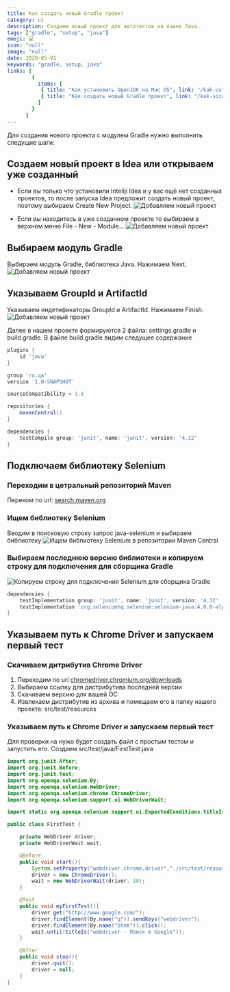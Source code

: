 ```yaml
---
title: Как создать новый Gradle проект
category: ui
description: Создаем новый проект для автотестов на языке Java.
tags: ["gradle", "setup", "java"]
emoji: 💻
icon: "null"
image: "null"
date: 2020-05-01
keywords: "gradle, setup, java"
links: [
        {
          items: [
           { title: "Как установить OpenJDK на Mac OS", link: "/kak-ustanovit-open-jdk-na-mac-os/" },
           { title: "Как создать новый Gradle проект", link: "/kak-sozdat-novyj-gradle-proekt/" },
          ]
        }
      ]
---
```

Для создания нового проекта с модулем Gradle нужно выполнить следущие шаги:

## Создаем новый проект в Idea или открываем уже созданный
- Если вы только что установили Inteliji Idea и у вас ещё нет созданных проектов, то после запуска Idea предложит создать новый проект, поэтому выбираем Create New Project.
![Добавляем новый проект](/images/add_new_project_step1.1.png)

- Если вы находитесь в уже созданном проекте то выбираем в верхнем меню File - New - Module...
![Добавляем новый проект](/images/add_new_project_step1.2.png)

## Выбираем модуль Gradle
Выбираем модуль Gradle, библиотека Java. Нажимаем Next.
![Добавляем новый проект](/images/add_new_project_step2.png)

## Указываем GroupId и ArtifactId
Указываем индетификаторы GroupId и ArtifactId. Нажимаем Finish.
![Добавляем новый проект](/images/add_new_project_step3.png)

Далее в нашем проекте формируются 2 файла: settings.gradle и build.gradle.
В файле build.gradle видим следущее содержание

```groovy
plugins {
    id 'java'
}

group 'ru.qa'
version '1.0-SNAPSHOT'

sourceCompatibility = 1.8

repositories {
    mavenCentral()
}

dependencies {
    testCompile group: 'junit', name: 'junit', version: '4.12'
}
```
## Подключаем библиотеку Selenium

### Переходим в цетральный репозиторий Maven
Перехом по url: [search.maven.org](http://search.maven.org)

### Ищем библиотеку Selenium
Вводим в поисковую строку запрос java-selenium и выбираем библиотеку
![Ищем библиотеку Selenium в репозитории Maven Central](/images/search_maven_central_selenium_lib.png)

### Выбираем последнюю версию библиотеки и копируем строку для подключения для сборщика Gradle

![Копируем строку для подключения Selenium для сборщика Gradle](/images/selenium_gradle_implementation_command.png)

```groovy
dependencies {
    testImplementation group: 'junit', name: 'junit', version: '4.12'
    testImplementation 'org.seleniumhq.selenium:selenium-java:4.0.0-alpha-5'
}
```

## Указываем путь к Chrome Driver и запускаем первый тест

### Скачиваем дитрибутив Chrome Driver

1. Переходим по url [chromedriver.chromium.org/downloads](https://chromedriver.chromium.org/downloads)
2. Выбираем ссылку для дистрибутива последней версии
3. Скачиваем версию для вашей ОС
4. Извлекаем дистрибутив из архива и помещаем его в папку нашего проекта: src/test/resources

### Указываем путь к Chrome Driver и запускаем первый тест

Для проверки на нужо будет создать файл с простым тестом и запустить его.
Создаем src/test/java/FirstTest.java

```java
import org.junit.After;
import org.junit.Before;
import org.junit.Test;
import org.openqa.selenium.By;
import org.openqa.selenium.WebDriver;
import org.openqa.selenium.chrome.ChromeDriver;
import org.openqa.selenium.support.ui.WebDriverWait;

import static org.openqa.selenium.support.ui.ExpectedConditions.titleIs;

public class FirstTest {

    private WebDriver driver;
    private WebDriverWait wait;

    @Before
    public void start(){
        System.setProperty("webdriver.chrome.driver","./src/test/resources/chromedriver");
        driver = new ChromeDriver();
        wait = new WebDriverWait(driver, 10);
    }

    @Test
    public void myFirstTest(){
        driver.get("http://www.google.com/");
        driver.findElement(By.name("q")).sendKeys("webdriver");
        driver.findElement(By.name("btnK")).click();
        wait.until(titleIs("webdriver - Поиск в Google"));
    }

    @After
    public void stop(){
        driver.quit();
        driver = null;
    }
}
```

